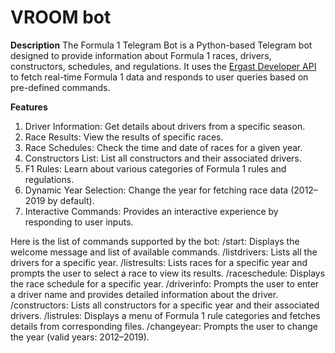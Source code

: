 # VROOM bot
**Description**
The Formula 1 Telegram Bot is a Python-based Telegram bot designed to provide information about Formula 1 races, drivers, constructors, schedules, and regulations. It uses the [Ergast Developer API](https://ergast.com/mrd/) to fetch real-time Formula 1 data and responds to user queries based on pre-defined commands.

**Features**
1. Driver Information: Get details about drivers from a specific season.
2. Race Results: View the results of specific races.
3. Race Schedules: Check the time and date of races for a given year.
4. Constructors List: List all constructors and their associated drivers.
5. F1 Rules: Learn about various categories of Formula 1 rules and regulations.
6. Dynamic Year Selection: Change the year for fetching race data (2012–2019 by default).
7. Interactive Commands: Provides an interactive experience by responding to user inputs.

Here is the list of commands supported by the bot:
/start:	Displays the welcome message and list of available commands.
/listdrivers:	Lists all the drivers for a specific year.
/listresults:	Lists races for a specific year and prompts the user to select a race to view its results.
/raceschedule:	Displays the race schedule for a specific year.
/driverinfo:	Prompts the user to enter a driver name and provides detailed information about the driver.
/constructors:	Lists all constructors for a specific year and their associated drivers.
/listrules:	Displays a menu of Formula 1 rule categories and fetches details from corresponding files.
/changeyear:	Prompts the user to change the year (valid years: 2012–2019).
